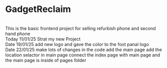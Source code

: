 # GadgetReclaim
<br>
This is the basic frontend project for selling refurbish phone and second hand phone<br>
Today 11/01/25 Strat my new Project <br>
Date 19/01/25 add new logo and gave the color to the foot panal logo<br>
Date 22/01/25 make lots of changes in the code add the main page add the location selactor in main page connect the index page with main page and the main page is inside of pages folder
